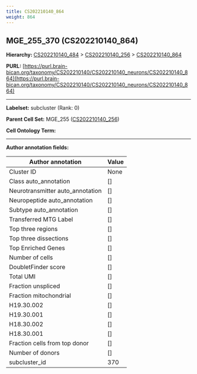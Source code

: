 ```yaml
---
title: CS202210140_864
weight: 864
---
```

## MGE_255_370 (CS202210140_864)
<b>Hierarchy: </b>
[CS202210140_484](../CS202210140_484) >
[CS202210140_256](../CS202210140_256) >
[CS202210140_864](../CS202210140_864)

**PURL:** [https://purl.brain-bican.org/taxonomy/CS202210140/CS202210140_neurons/CS202210140_864](https://purl.brain-bican.org/taxonomy/CS202210140/CS202210140_neurons/CS202210140_864)

---


**Labelset:** subcluster (Rank: 0)

**Parent Cell Set:** MGE_255 ([CS202210140_256](../CS202210140_256))



**Cell Ontology Term:** 

[MARKER GENES.]: #


---

[TRANSFERRED ANNOTATIONS.]: #


[AUTHOR ANNOTATION FIELDS.]: #


**Author annotation fields:**

| Author annotation | Value |
|-------------------|-------|
|Cluster ID|None|
|Class auto_annotation|[]|
|Neurotransmitter auto_annotation|[]|
|Neuropeptide auto_annotation|[]|
|Subtype auto_annotation|[]|
|Transferred MTG Label|[]|
|Top three regions|[]|
|Top three dissections|[]|
|Top Enriched Genes|[]|
|Number of cells|[]|
|DoubletFinder score|[]|
|Total UMI|[]|
|Fraction unspliced|[]|
|Fraction mitochondrial|[]|
|H19.30.002|[]|
|H19.30.001|[]|
|H18.30.002|[]|
|H18.30.001|[]|
|Fraction cells from top donor|[]|
|Number of donors|[]|
|subcluster_id|370|
